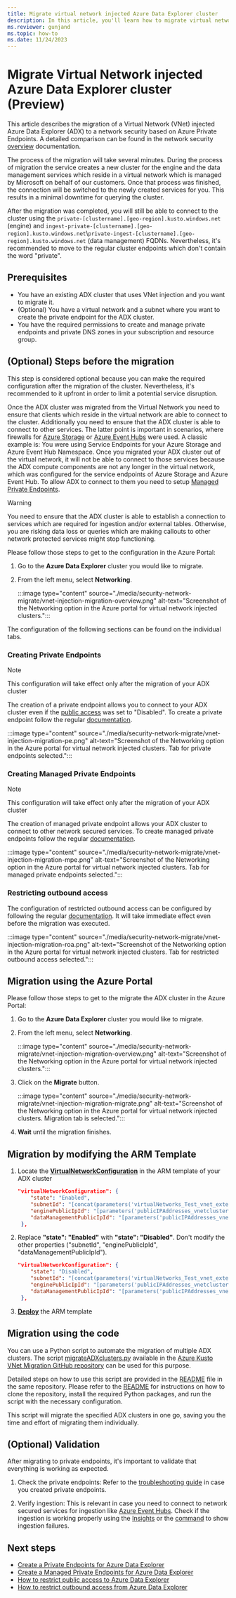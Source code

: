 ```yaml
---
title: Migrate virtual network injected Azure Data Explorer cluster
description: In this article, you'll learn how to migrate virtual network injected Azure Data Explorer cluster.
ms.reviewer: gunjand
ms.topic: how-to
ms.date: 11/24/2023
---
```


# Migrate Virtual Network injected Azure Data Explorer cluster (Preview)

This article describes the migration of a Virtual Network (VNet) injected Azure Data Explorer (ADX) to a network security based on Azure Private Endpoints. A detailed comparison can be found in the network security [overview](security-network-overview.md#comparison-and-recommendation) documentation.

The process of the migration will take several minutes. During the process of migration the service creates a new cluster for the engine and the data management services which reside in a virtual network which is managed by Microsoft on behalf of our customers. Once that process was finished, the connection will be switched to the newly created services for you. This results in a minimal downtime for querying the cluster.

After the migration was completed, you will still be able to connect to the cluster using the `private-[clustername].[geo-region].kusto.windows.net` (engine) and `ingest-private-[clustername].[geo-region].kusto.windows.net`\\`private-ingest-[clustername].[geo-region].kusto.windows.net` (data management) FQDNs. Nevertheless, it's recommended to move to the regular cluster endpoints which don't contain the word "private".

## Prerequisites

- You have an existing ADX cluster that uses VNet injection and you want to migrate it.
- (Optional) You have a virtual network and a subnet where you want to create the private endpoint for the ADX cluster.
- You have the required permissions to create and manage private endpoints and private DNS zones in your subscription and resource group.

## (Optional) Steps before the migration

This step is considered optional because you can make the required configuration after the migration of the cluster. Nevertheless, it's recommended to it upfront in order to limit a potential service disruption.

Once the ADX cluster was migrated from the Virtual Network you need to ensure that clients which reside in the virtual network are able to connect to the cluster. Additionally you need to ensure that the ADX cluster is able to connect to other services. The latter point is important in scenarios, where firewalls for [Azure Storage](/azure/storage/common/storage-network-security) or [Azure Event Hubs](/azure/event-hubs/event-hubs-ip-filtering) were used. A classic example is: You were using Service Endpoints for your Azure Storage and Azure Event Hub Namespace. Once you migrated your ADX cluster out of the virtual network, it will not be able to connect to those services because the ADX compute components are not any longer in the virtual network, which was configured for the service endpoints of Azure Storage and Azure Event Hub. To allow ADX to connect to them you need to setup [Managed Private Endpoints](security-network-managed-private-endpoint-create.md).

> [!WARNING]
> You need to ensure that the ADX cluster is able to establish a connection to services which are required for ingestion and/or external tables. Otherwise, you are risking data loss or queries which are making callouts to other network protected services might stop functioning.

Please follow those steps to get to the configuration in the Azure Portal:

1. Go to the **Azure Data Explorer** cluster you would like to migrate.

1. From the left menu, select **Networking**.

   :::image type="content" source="./media/security-network-migrate/vnet-injection-migration-overview.png" alt-text="Screenshot of the Networking option in the Azure portal for virtual network injected clusters.":::

The configuration of the following sections can be found on the individual tabs.

### Creating Private Endpoints

> [!NOTE]
> This configuration will take effect only after the migration of your ADX cluster

The creation of a private endpoint allows you to connect to your ADX cluster even if the [public access](security-network-restrict-public-access.md) was set to "Disabled". To create a private endpoint follow the regular [documentation](security-network-private-endpoint-create.md#create-a-private-endpoint).

:::image type="content" source="./media/security-network-migrate/vnet-injection-migration-pe.png" alt-text="Screenshot of the Networking option in the Azure portal for virtual network injected clusters. Tab for private endpoints selected.":::

### Creating Managed Private Endpoints

> [!NOTE]
> This configuration will take effect only after the migration of your ADX cluster

The creation of managed private endpoint allows your ADX cluster to connect to other network secured services. To create managed private endpoints follow the regular [documentation](security-network-managed-private-endpoint-create.md).

:::image type="content" source="./media/security-network-migrate/vnet-injection-migration-mpe.png" alt-text="Screenshot of the Networking option in the Azure portal for virtual network injected clusters. Tab for managed private endpoints selected.":::

### Restricting outbound access

The configuration of restricted outbound access can be configured by following the regular [documentation](security-network-restrict-outbound-access.md). It will take immediate effect even before the migration was executed.

:::image type="content" source="./media/security-network-migrate/vnet-injection-migration-roa.png" alt-text="Screenshot of the Networking option in the Azure portal for virtual network injected clusters. Tab for restricted outbound access selected.":::

## Migration using the Azure Portal

Please follow those steps to get to the migrate the ADX cluster in the Azure Portal:

1. Go to the **Azure Data Explorer** cluster you would like to migrate.

1. From the left menu, select **Networking**.

   :::image type="content" source="./media/security-network-migrate/vnet-injection-migration-overview.png" alt-text="Screenshot of the Networking option in the Azure portal for virtual network injected clusters.":::

1. Click on the **Migrate** button.

   :::image type="content" source="./media/security-network-migrate/vnet-injection-migration-migrate.png" alt-text="Screenshot of the Networking option in the Azure portal for virtual network injected clusters. Migration tab is selected.":::

1. **Wait** until the migration finishes.

## Migration by modifying the ARM Template

1. Locate the [**VirtualNetworkConfiguration**](/azure/templates/microsoft.kusto/clusters?pivots=deployment-language-arm-template#virtualnetworkconfiguration-1) in the ARM template of your ADX cluster

   ```json
   "virtualNetworkConfiguration": {
       "state": "Enabled",
       "subnetId": "[concat(parameters('virtualNetworks_Test_vnet_externalid'), '/subnets/newsubnet')]",
       "enginePublicIpId": "[parameters('publicIPAddresses_vnetclusterwestus3engine_externalid')]",
       "dataManagementPublicIpId": "[parameters('publicIPAddresses_vnetclusterwestus3dm_externalid')]"
    },
   ```

1. Replace **"state": "Enabled"** with **"state": "Disabled"**. Don't modify the other properties ("subnetId", "enginePublicIpId", "dataManagementPublicIpId").

   ```json
   "virtualNetworkConfiguration": {
       "state": "Disabled",
       "subnetId": "[concat(parameters('virtualNetworks_Test_vnet_externalid'), '/subnets/newsubnet')]",
       "enginePublicIpId": "[parameters('publicIPAddresses_vnetclusterwestus3engine_externalid')]",
       "dataManagementPublicIpId": "[parameters('publicIPAddresses_vnetclusterwestus3dm_externalid')]"
    },
   ```

1. [**Deploy**](/azure/azure-resource-manager/templates/deployment-tutorial-local-template?tabs=azure-powershell) the ARM template

## Migration using the code

You can use a Python script to automate the migration of multiple ADX clusters. The script [migrateADXclusters.py](https://github.com/Azure/azure-kusto-vnet-migration/blob/main/python/migrateADXclusters.py) available in the [Azure Kusto VNet Migration GitHub repository](https://github.com/Azure/azure-kusto-vnet-migration) can be used for this purpose.

Detailed steps on how to use this script are provided in the [README](https://github.com/Azure/azure-kusto-vnet-migration/blob/main/python/README.md) file in the same repository. Please refer to the [README](https://github.com/Azure/azure-kusto-vnet-migration/blob/main/python/README.md) for instructions on how to clone the repository, install the required Python packages, and run the script with the necessary configuration.

This script will migrate the specified ADX clusters in one go, saving you the time and effort of migrating them individually.

## (Optional) Validation

After migrating to private endpoints, it's important to validate that everything is working as expected.

1. Check the private endpoints: Refer to the [troubleshooting guide](security-network-private-endpoint-troubleshoot.md) in case you created private endpoints.

1. Verify ingestion: This is relevant in case you need to connect to network secured services for ingestion like [Azure Event Hubs](ingest-data-event-hub.md). Check if the ingestion is working properly using the [Insights](/azure/data-explorer/monitor-queued-ingestion) or the [command](kusto/management/ingestionfailures.md) to show ingestion failures.

## Next steps

- [Create a Private Endpoints for Azure Data Explorer](security-network-private-endpoint-create.md)
- [Create a Managed Private Endpoints for Azure Data Explorer](security-network-managed-private-endpoint-create.md)
- [How to restrict public access to Azure Data Explorer](security-network-restrict-public-access.md)
- [How to restrict outbound access from Azure Data Explorer](security-network-restrict-outbound-access.md)
